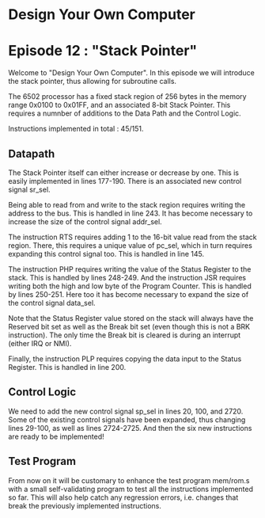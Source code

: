 # Design Your Own Computer
# Episode 12 : "Stack Pointer"

Welcome to "Design Your Own Computer".  In this episode we will introduce the
stack pointer, thus allowing for subroutine calls.

The 6502 processor has a fixed stack region of 256 bytes in the memory
range 0x0100 to 0x01FF, and an associated 8-bit Stack Pointer. This requires
a numnber of additions to the Data Path and the Control Logic.

Instructions implemented in total : 45/151.

## Datapath

The Stack Pointer itself can either increase or decrease by one. This is easily
implemented in lines 177-190. There is an associated new control signal
sr\_sel.

Being able to read from and write to the stack region requires writing the
address to the bus. This is handled in line 243. It has become necessary to
increase the size of the control signal addr\_sel.

The instruction RTS requires adding 1 to the 16-bit value read from the
stack region. There, this requires a unique value of pc\_sel, which in
turn requires expanding this control signal too. This is handled in line 145.

The instruction PHP requires writing the value of the Status Register to the
stack.  This is handled by lines 248-249. And the instruction JSR requires
writing both the high and low byte of the Program Counter. This is handled by
lines 250-251.  Here too it has become necessary to expand the size of the
control signal data\_sel.

Note that the Status Register value stored on the stack will always have the
Reserved bit set as well as the Break bit set (even though this is not a BRK
instruction). The only time the Break bit is cleared is during an interrupt
(either IRQ or NMI).

Finally, the instruction PLP requires copying the data input to the Status
Register.  This is handled in line 200.

## Control Logic
We need to add the new control signal sp\_sel in lines 20, 100, and 2720.  Some
of the existing control signals have been expanded, thus changing lines 29-100,
as well as lines 2724-2725. And then the six new instructions are ready to be
implemented!

## Test Program
From now on it will be customary to enhance the test program mem/rom.s with a
small self-validating program to test all the instructions implemented so far.
This will also help catch any regression errors, i.e. changes that break the
previously implemented instructions.

